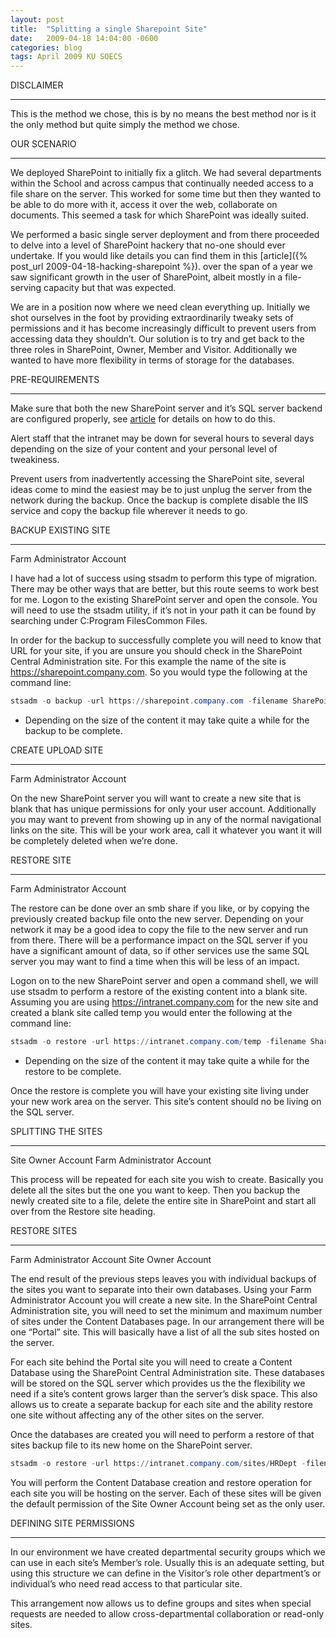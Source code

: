 ```yaml
---
layout: post
title:  "Splitting a single Sharepoint Site"
date:   2009-04-18 14:04:00 -0600
categories: blog
tags: April 2009 KU SOECS
---
```

DISCLAIMER

---
This is the method we chose, this is by no means the best method nor is it the only method but quite simply the method we chose.

OUR SCENARIO

---
We deployed SharePoint to initially fix a glitch. We had several departments within the School and across campus that continually needed access to a file share on the server. This worked for some time but then they wanted to be able to do more with it, access it over the web, collaborate on documents. This seemed a task for which SharePoint was ideally suited.

We performed a basic single server deployment and from there proceeded to delve into a level of SharePoint hackery that no-one should ever undertake. If you would like details you can find them in this [article]({% post_url 2009-04-18-hacking-sharepoint %}). over the span of a year we saw significant growth in the user of SharePoint, albeit mostly in a file-serving capacity but that was expected.

We are in a position now where we need clean everything up. Initially we shot ourselves in the foot by providing extraordinarily tweaky sets of permissions and it has become increasingly difficult to prevent users from accessing data they shouldn’t. Our solution is to try and get back to the three roles in SharePoint, Owner, Member and Visitor. Additionally we wanted to have more flexibility in terms of storage for the databases.

PRE-REQUIREMENTS

---
Make sure that both the new SharePoint server and it’s SQL server backend are configured properly, see [article](2009-04-03-configure-simple-sharepoint-farm) for details on how to do this.

Alert staff that the intranet may be down for several hours to several days depending on the size of your content and your personal level of tweakiness.

Prevent users from inadvertently accessing the SharePoint site, several ideas come to mind the easiest may be to just unplug the server from the network during the backup. Once the backup is complete disable the IIS service and copy the backup file wherever it needs to go.

BACKUP EXISTING SITE

---
Farm Administrator Account

I have had a lot of success using stsadm to perform this type of migration. There may be other ways that are better, but this route seems to work best for me. Logon to the existing SharePoint server and open the console. You will need to use the stsadm utility, if it’s not in your path it can be found by searching under C:Program FilesCommon Files.

In order for the backup to successfully complete you will need to know that URL for your site, if you are unsure you should check in the SharePoint Central Administration site. For this example the name of the site is <https://sharepoint.company.com>. So you would type the following at the command line:

```powershell
stsadm -o backup -url https://sharepoint.company.com -filename SharePointSite.bak
```

* Depending on the size of the content it may take quite a while for the backup to be complete.

CREATE UPLOAD SITE

---
Farm Administrator Account

On the new SharePoint server you will want to create a new site that is blank that has unique permissions for only your user account. Additionally you may want to prevent from showing up in any of the normal navigational links on the site. This will be your work area, call it whatever you want it will be completely deleted when we’re done.

RESTORE SITE

---
Farm Administrator Account

The restore can be done over an smb share if you like, or by copying the previously created backup file onto the new server. Depending on your network it may be a good idea to copy the file to the new server and run from there. There will be a performance impact on the SQL server if you have a significant amount of data, so if other services use the same SQL server you may want to find a time when this will be less of an impact.

Logon on to the new SharePoint server and open a command shell, we will use stsadm to perform a restore of the existing content into a blank site. Assuming you are using <https://intranet.company.com> for the new site and created a blank site called temp you would enter the following at the command line:

```powershell
stsadm -o restore -url https://intranet.company.com/temp -filename SharePointSite.bak -overwrite
```

* Depending on the size of the content it may take quite a while for the restore to be complete.

Once the restore is complete you will have your existing site living under your new work area on the server. This site’s content should no be living on the SQL server.

SPLITTING THE SITES

---
Site Owner Account
Farm Administrator Account

This process will be repeated for each site you wish to create. Basically you delete all the sites but the one you want to keep. Then you backup the newly created site to a file, delete the entire site in SharePoint and start all over from the Restore site heading.

RESTORE SITES

---
Farm Administrator Account
Site Owner Account

The end result of the previous steps leaves you with individual backups of the sites you want to separate into their own databases. Using your Farm Administrator Account you will create a new site. In the SharePoint Central Administration site, you will need to set the minimum and maximum number of sites under the Content Databases page. In our arrangement there will be one “Portal” site. This will basically have a list of all the sub sites hosted on the server.

For each site behind the Portal site you will need to create a Content Database using the SharePoint Central Administration site. These databases will be stored on the SQL server which provides us the the flexibility we need if a site’s content grows larger than the server’s disk space. This also allows us to create a separate backup for each site and the ability restore one site without affecting any of the other sites on the server.

Once the databases are created you will need to perform a restore of that sites backup file to its new home on the SharePoint server.

```powershell
stsadm -o restore -url https://intranet.company.com/sites/HRDept -filename HRDeptSharePoint.bak -overwrite
```

You will perform the Content Database creation and restore operation for each site you will be hosting on the server. Each of these sites will be given the default permission of the Site Owner Account being set as the only user.

DEFINING SITE PERMISSIONS

---
In our environment we have created departmental security groups which we can use in each site’s Member’s role. Usually this is an adequate setting, but using this structure we can define in the Visitor’s role other department’s or individual’s who need read access to that particular site.

This arrangement now allows us to define groups and sites when special requests are needed to allow cross-departmental collaboration or read-only sites.
